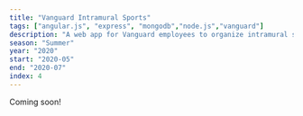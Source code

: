 ```yaml
---
title: "Vanguard Intramural Sports"
tags: ["angular.js", "express", "mongodb","node.js","vanguard"]
description: "A web app for Vanguard employees to organize intramural sport games."
season: "Summer"
year: "2020"
start: "2020-05"
end: "2020-07"
index: 4
---
```


Coming soon!